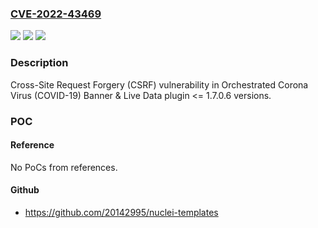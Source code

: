 ### [CVE-2022-43469](https://cve.mitre.org/cgi-bin/cvename.cgi?name=CVE-2022-43469)
![](https://img.shields.io/static/v1?label=Product&message=Corona%20Virus%20(COVID-19)%20Banner%20%26%20Live%20Data&color=blue)
![](https://img.shields.io/static/v1?label=Version&message=n%2Fa%3C%3D%201.7.0.6%20&color=brighgreen)
![](https://img.shields.io/static/v1?label=Vulnerability&message=CWE-352%20Cross-Site%20Request%20Forgery%20(CSRF)&color=brighgreen)

### Description

Cross-Site Request Forgery (CSRF) vulnerability in Orchestrated Corona Virus (COVID-19) Banner & Live Data plugin <= 1.7.0.6 versions.

### POC

#### Reference
No PoCs from references.

#### Github
- https://github.com/20142995/nuclei-templates

